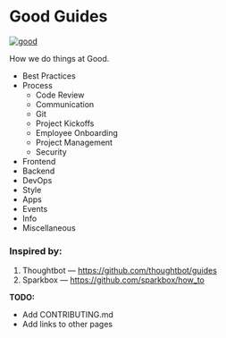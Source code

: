 # Good Guides

[![good](http://builtbygood.co/img/logo.png)](http://builtbygood.co)

How we do things at Good.

* Best Practices
* Process
    * Code Review
    * Communication
    * Git
    * Project Kickoffs
    * Employee Onboarding
    * Project Management
    * Security
* Frontend
* Backend
* DevOps
* Style
* Apps
* Events
* Info
* Miscellaneous

### Inspired by:
1. Thoughtbot — https://github.com/thoughtbot/guides
2. Sparkbox — https://github.com/sparkbox/how_to

**TODO:**
* Add CONTRIBUTING.md
* Add links to other pages